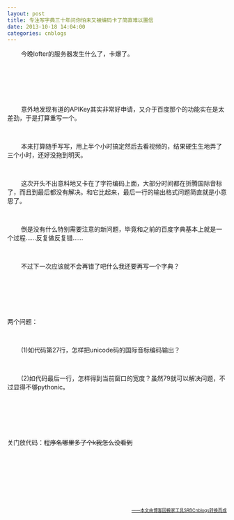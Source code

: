 ```yaml
---
layout: post
title: 专注写字典三十年问你怕未又被编码卡了简直难以置信
date: 2013-10-18 14:04:00
categories: cnblogs
---
```


<p>&nbsp;&nbsp;&nbsp;&nbsp;&nbsp;&nbsp;&nbsp;&nbsp;今晚lofter的服务器发生什么了，卡爆了。</p>
<p>&nbsp;</p>
<p>&nbsp;</p>
<p>&nbsp;</p>
<p>&nbsp;&nbsp;&nbsp;&nbsp;&nbsp;&nbsp;&nbsp;&nbsp;意外地发现有道的APIKey其实非常好申请，又介于百度那个的功能实在是太差劲，于是打算重写一个。</p>
<p>&nbsp;</p>
<p>&nbsp;&nbsp;&nbsp;&nbsp;&nbsp;&nbsp;&nbsp;&nbsp;本来打算随手写写，用上半个小时搞定然后去看视频的，结果硬生生地弄了三个小时，还好没拖到明天。</p>
<p>&nbsp;</p>
<p>&nbsp;&nbsp;&nbsp;&nbsp;&nbsp;&nbsp;&nbsp;&nbsp;这次开头不出意料地又卡在了字符编码上面，大部分时间都在折腾国际音标了，而且到最后都没有解决。和它比起来，最后一行的输出格式问题简直就是小意思了。</p>
<p>&nbsp;</p>
<p>&nbsp;&nbsp;&nbsp;&nbsp;&nbsp;&nbsp;&nbsp;&nbsp;倒是没有什么特别需要注意的新问题，毕竟和之前的百度字典基本上就是一个过程&hellip;&hellip;反复做反复错&hellip;&hellip;</p>
<p>&nbsp;</p>
<p>&nbsp;&nbsp;&nbsp;&nbsp;&nbsp;&nbsp;&nbsp;&nbsp;不过下一次应该就不会再错了吧什么我还要再写一个字典？</p>
<p>&nbsp;</p>
<p>&nbsp;</p>
<p>&nbsp;</p>
<p>两个问题：</p>
<p>&nbsp;</p>
<p>&nbsp;&nbsp;&nbsp;&nbsp;&nbsp;&nbsp;&nbsp;&nbsp;(1)如代码第27行，怎样把unicode码的国际音标编码输出？</p>
<p>&nbsp;</p>
<p>&nbsp;&nbsp;&nbsp;&nbsp;&nbsp;&nbsp;&nbsp;&nbsp;(2)如代码最后一行，怎样得到当前窗口的宽度？虽然79就可以解决问题，不过显得不够pythonic。</p>
<p>&nbsp;</p>
<p>&nbsp;</p>
<p>&nbsp;</p>
<p>关门放代码：<span style="text-decoration: line-through;">程序名哪里多了个k我怎么没看到</span></p>
<p>&nbsp;</p>
<p>&nbsp;</p>
<p>&nbsp;</p>
<p><img src="http://images.cnitblog.com/blog/580469/201311/08234817-ca1a5a21bd604f07bf90f84bacf84695.jpg" alt="" /><br /><br /></p>

<div align=right><a href="https://github.com/mlxy"><font size=1>——本文由博客园搬家工具SRBCnblogs转换而成</font></a></div>